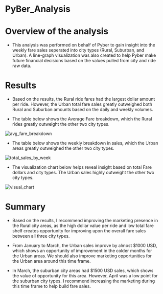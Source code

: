 # PyBer_Analysis

# Overview of the analysis
* This analysis was performed on behalf of Pyber to gain insight into the weekly fare sales seperated into city types (Rural, Suburban, and Urban). A line-graph visualization was also created to help Pyber make future financial decisions based on the values pulled from city and ride raw data.

# Results
* Based on the results, the Rural ride fares had the largest dollar amount per ride. However, the Urban total fare sales greatly outweighed both Rural and Suburban amounts based on the daily and weekly volumes. 

* The table below shows the Average Fare breakdown, which the Rural rides greatly outweight the other two city types.

![avg_fare_breakdown]()

* The table below shows the weekly breakdown in sales, which the Urban areas greatly outweighed the other two city types.

![total_sales_by_week]()

* The visualization chart below helps reveal insight based on total Fare dollars and city types. The Urban sales highly outweight the other two city types.

![visual_chart]()


# Summary
* Based on the results, I recommend improving the marketing presence in the Rural city areas, as the high dollar value per ride and low total fare shelf creates opportunity for improving upon the overall fare sales between all three city types.

* From January to March, the Urban sales improve by almost $1000 USD, which shows an opportunity of improvement in the colder months for the Urban areas. We should also improve marketing opportunities for the Urban area around this time frame.

* In March, the suburban city areas had $1500 USD sales, which shows the value of opportunity for this area. However, April was a low point for the suburban city types. I recommend increasing the marketing during this time frame to help build fare sales.